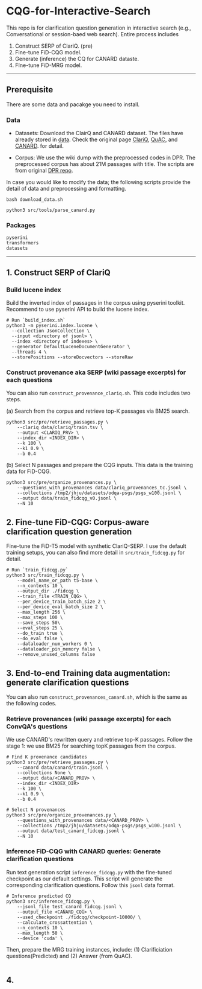 # CQG-for-Interactive-Search

This repo is for clarification question generation in interactive search (e.g., Conversational or session-baed web search).
Entire process includes

1. Construct SERP of ClariQ. (pre)
2. Fine-tune FiD-CQG model.
3. Generate (inference) the CQ for CANARD dataste.
4. FIne-tune FiD-MRG model.

---
## Prerequisite
There are some data and pacakge you need to install.

### Data
- Datasets:
Download the ClairQ and CANARD dataset.  The files have already stored in [data](data/).
Check the original page 
[ClariQ](https://github.com/aliannejadi/ClariQ), 
[QuAC](https://sites.google.com/view/qanta/projects/canard), and
[CANARD](https://sites.google.com/view/qanta/projects/canard).
for detail.

- Corpus: 
We use the wiki dump with the preprocessed codes in DPR. The preprocessed corpus has about 21M passages with title. 
The scripts are from original [DPR repo](#).

In case you would like to modify the data; the following scripts provide the detail of data and preprocessing and formatting.
```
bash download_data.sh

python3 src/tools/parse_canard.py 
```
### Packages
```
pyserini
transformers 
datasets
```
---

## 1. Construct SERP of ClariQ

### Build lucene index 
Build the inverted index of passages in the corpus using pyserini toolkit.
Recommend to use pyserini API to build the lucene index.
```
# Run `build_index.sh`
python3 -m pyserini.index.lucene \
  --collection JsonCollection \
  --input <directory of jsonl> \
  --index <directory of indexes> \
  --generator DefaultLuceneDocumentGenerator \
  --threads 4 \
  --storePositions --storeDocvectors --storeRaw
```

### Construct provenance aka SERP (wiki passage excerpts) for each questions
You can also run `construct_provenance_clariq.sh`. 
This code includes two steps.

(a) Search from the corpus and retrieve top-K passages via BM25 search.
```
python3 src/pre/retrieve_passages.py \
    --clariq data/clariq/train.tsv \
    --output <CLARIQ_PRV> \
    --index_dir <INDEX_DIR> \
    --k 100 \
    --k1 0.9 \
    --b 0.4
```

(b) Select N passages and prepare the CQG inputs. This data is the training data for FiD-CQG.
```
python3 src/pre/organize_provenances.py \
    --questions_with_provenances data/clariq_provenances_tc.jsonl \
    --collections /tmp2/jhju/datasets/odqa-psgs/psgs_w100.jsonl \
    --output data/train_fidcqg_v0.jsonl \
    --N 10
```

## 2. Fine-tune FiD-CQG: Corpus-aware clarification question generation
Fine-tune the FiD-T5 model with synthetic ClariQ-SERP.
I use the default training setups, you can also find more detail in `src/train_fidcqg.py` for detail.
```
# Run `train_fidcqg.py` 
python3 src/train_fidcqg.py \
    --model_name_or_path t5-base \
    --n_contexts 10 \
    --output_dir ./fidcqg \
    --train_file <TRAIN_CQG> \
    --per_device_train_batch_size 2 \
    --per_device_eval_batch_size 2 \
    --max_length 256 \
    --max_steps 100 \
    --save_steps 50\
    --eval_steps 25 \
    --do_train true \
    --do_eval false \
    --dataloader_num_workers 0 \
    --dataloader_pin_memory false \
    --remove_unused_columns false
```

## 3. End-to-end Training data augmentation: generate clarification questions
You can also run `construct_provenances_canard.sh`, which is the same as the following codes.

### Retrieve provenances (wiki passage excerpts) for each ConvQA's questions
We use CANARD's rewritten query and retrieve top-K passages.
Follow the stage 1: we use BM25 for searching topK passages from the corpus.
```
# Find K provenance candidates
python3 src/pre/retrieve_passages.py \
    --canard data/canard/train.jsonl \
    --collections None \
    --output data/<CANARD_PROV> \
    --index_dir <INDEX_DIR>
    --k 100 \
    --k1 0.9 \
    --b 0.4

# Select N provenances
python3 src/pre/organize_provenances.py \
    --questions_with_provenances data/<CANARD_PROV> \
    --collections /tmp2/jhju/datasets/odqa-psgs/psgs_w100.jsonl \
    --output data/test_canard_fidcqg.jsonl \
    --N 10
```

### Inference FiD-CQG with CANARD queries: Generate clarification questions
Run text generation script `inference_fidcqg.py` with the fine-tuned checkpoint as our default settings.
This script will generate the corresponding clarification questions.
Follow this `jsonl` data format.
```
# Inference predicted CQ
python3 src/inference_fidcqg.py \
    --jsonl_file test_canard_fidcqg.jsonl \
    --output_file <CANARD_CQG> \
    --used_checkpoint ./fidcqg/checkpoint-10000/ \
    --calculate_crossattention \
    --n_contexts 10 \
    --max_length 50 \
    --device 'cuda' \
```
Then, prepare the MRG training instances, include: (1) Clarificiation questions(Predicted) and (2) Answer (from QuAC).
```
```



## 4. 
